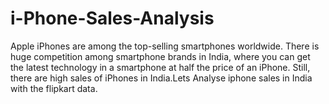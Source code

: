 # i-Phone-Sales-Analysis
Apple iPhones are among the top-selling smartphones worldwide. There is huge competition among smartphone brands in India, where you can get the latest technology in a smartphone at half the price of an iPhone. Still, there are high sales of iPhones in India.Lets Analyse iphone sales in India with the flipkart data.
